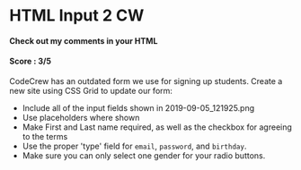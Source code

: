 # HTML Input 2 CW
#### Check out my comments in your HTML
#### Score : 3/5
CodeCrew has an outdated form we use for signing up students. Create a new site using CSS Grid to update our form:

* Include all of the input fields shown in 2019-09-05_121925.png
* Use placeholders where shown
* Make First and Last name required, as well as the checkbox for agreeing to the terms
* Use the proper 'type' field for ```email```, ```password```, and ```birthday```.
* Make sure you can only select one gender for your radio buttons.
